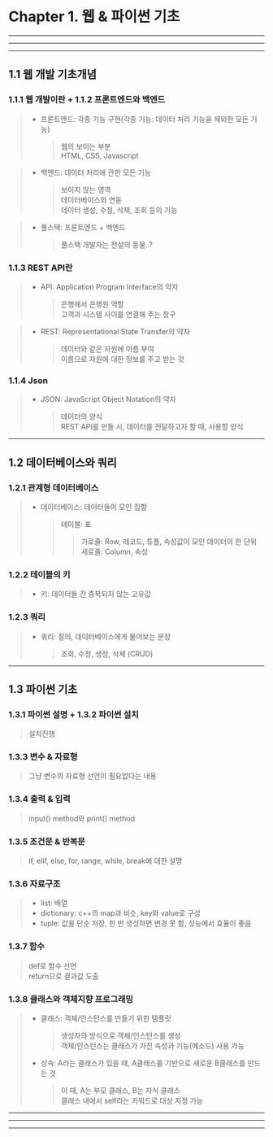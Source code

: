 # Chapter 1. 웹 & 파이썬 기초  
      
***  
***
***

## 1.1 웹 개발 기초개념
    
### 1.1.1 웹 개발이란 + 1.1.2 프론트엔드와 백엔드   
> * 프론트엔드: 각종 기능 구현(각종 기능: 데이터 처리 기능을 제외한 모든 기능)  
>   > 웹의 보이는 부분  
>   > HTML, CSS, Javascript  

> * 백엔드: 데이터 처리에 관한 모든 기능  
>   > 보이지 않는 영역  
>   > 데이터베이스와 연동  
>   > 데이터 생성, 수정, 삭제, 조회 등의 기능  

> * 풀스택: 프론트엔드 + 백엔드  
>   > 풀스택 개발자는 전설의 동물..?  

### 1.1.3 REST API란  
> * API: Application Program Interface의 약자  
>   > 은행에서 은행원 역할  
>   > 고객과 시스템 사이를 연결해 주는 창구  

> * REST: Representational State Transfer의 약자  
>   > 데이터와 같은 자원에 이름 부여  
>   > 이름으로 자원에 대한 정보를 주고 받는 것  
  
### 1.1.4 Json  
> * JSON: JavaScript Object Notation의 약자  
>   > 데이터의 양식  
>   > REST API를 만들 시, 데이터를 전달하고자 할 때, 사용할 양식  

***  

## 1.2 데이터베이스와 쿼리  

### 1.2.1 관계형 데이터베이스  
> * 데이터베이스: 데이터들이 모인 집합  
>   > 테이블: 표  
>   >   > 가로줄: Row, 레코드, 튜플, 속성값이 모인 데이터의 한 단위  
>   >   > 세로줄: Column, 속성  

### 1.2.2 테이블의 키  
> * 키: 데이터들 간 중복되지 않는 고유값  

### 1.2.3 쿼리  
> * 쿼리: 질의, 데이터베이스에게 물어보는 문장  
>   > 조회, 수정, 생성, 삭제 (CRUD)  

***

## 1.3 파이썬 기초  

### 1.3.1 파이썬 설명 + 1.3.2 파이썬 설치
> 설치진행  

### 1.3.3 변수 & 자료형  
> 그냥 변수의 자료형 선언이 필요없다는 내용  

### 1.3.4 출력 & 입력  
> input() method와 print() method  

### 1.3.5 조건문 & 반복문  
> if, elif, else, for, range, while, break에 대한 설명  

### 1.3.6 자료구조  
> * list: 배열  
> * dictionary: c++의 map과 비슷, key와 value로 구성  
> * tuple: 값을 단순 저장, 한 번 생성하면 변경 못 함, 성능에서 효율이 좋음  

### 1.3.7 함수  
> def로 함수 선언  
> return으로 결과값 도출  

### 1.3.8 클래스와 객체지향 프로그래밍  
> * 클래스: 객체/인스턴스를 만들기 위한 템플릿  
>   > 생성자의 방식으로 객체/인스턴스를 생성  
>   > 객체/인스턴스는 클래스가 가진 속성과 기능(메소드) 사용 가능  
> * 상속: A라는 클래스가 있을 때, A클래스를 기반으로 새로운 B클래스를 만드는 것  
>   > 이 때, A는 부모 클래스, B는 자식 클래스  
> 클래스 내에서 self라는 키워드로 대상 지정 가능  

***
***
***